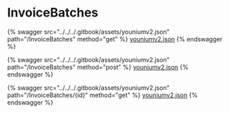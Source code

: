# InvoiceBatches

{% swagger src="../../../.gitbook/assets/youniumv2.json" path="/InvoiceBatches" method="get" %}
[youniumv2.json](../../../.gitbook/assets/youniumv2.json)
{% endswagger %}

{% swagger src="../../../.gitbook/assets/youniumv2.json" path="/InvoiceBatches" method="post" %}
[youniumv2.json](../../../.gitbook/assets/youniumv2.json)
{% endswagger %}

{% swagger src="../../../.gitbook/assets/youniumv2.json" path="/InvoiceBatches/{id}" method="get" %}
[youniumv2.json](../../../.gitbook/assets/youniumv2.json)
{% endswagger %}
